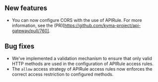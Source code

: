 
## New features
- You can now configure CORS with the use of APIRule. For more information, see the (PR)[https://github.com/kyma-project/api-gateway/pull/760].

## Bug fixes

- We've implemented a validation mechanism to ensure that only valid HTTP methods are used in the configuration of APIRule access rules.
- The `allow` access strategy of APIRule access rules now enforces the correct access restriction to configured methods.
